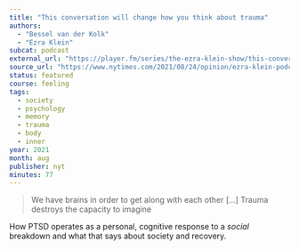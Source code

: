 ```yaml
---
title: "This conversation will change how you think about trauma"
authors:
  - "Bessel van der Kolk"
  - "Ezra Klein"
subcat: podcast
external_url: "https://player.fm/series/the-ezra-klein-show/this-conversation-will-change-how-you-think-about-trauma"
source_url: "https://www.nytimes.com/2021/08/24/opinion/ezra-klein-podcast-van-der-kolk.html"
status: featured
course: feeling
tags:
  - society
  - psychology
  - memory
  - trauma
  - body
  - inner
year: 2021
month: aug
publisher: nyt
minutes: 77
---
```


> We have brains in order to get along with each other [...] Trauma destroys the capacity to imagine

How PTSD operates as a personal, cognitive response to a *social* breakdown and what that says about society and recovery.
